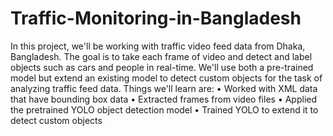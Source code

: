 # Traffic-Monitoring-in-Bangladesh

In this project, we'll be working with traffic video feed data from Dhaka, Bangladesh. The goal is to take each frame of video and detect and label objects such as cars and people in real-time. We'll use both a pre-trained model but extend an existing model to detect custom objects for the task of analyzing traffic feed data.
Things we'll learn are:
•	Worked with XML data that have bounding box data
•	Extracted frames from video files
•	Applied the pretrained YOLO object detection model
•	Trained YOLO to extend it to detect custom objects
